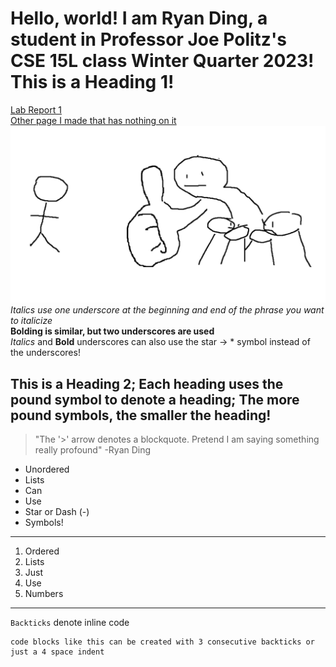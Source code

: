  # Hello, world! I am Ryan Ding, a student in Professor Joe Politz's CSE 15L class Winter Quarter 2023! This is a Heading 1!  
[Lab Report 1](./lab1.md)  
[Other page I made that has nothing on it](./new.md)  
![Image](./images/index1.jpg)
_Italics use one underscore at the beginning and end of the phrase you want to italicize_  
__Bolding is similar, but two underscores are used__  
*Italics* and **Bold** underscores can also use the star -> * symbol instead of the underscores!  
## This is a Heading 2; Each heading uses the pound symbol to denote a heading; The more pound symbols, the smaller the heading!
> "The '>' arrow denotes a blockquote. Pretend I am saying something really profound" -Ryan Ding  

* Unordered
* Lists
* Can 
* Use
* Star or Dash (-)
* Symbols!  

---
1. Ordered
2. Lists
3. Just
4. Use
5. Numbers  

***  

`Backticks` denote inline code  

```
code blocks like this can be created with 3 consecutive backticks or just a 4 space indent
```  

